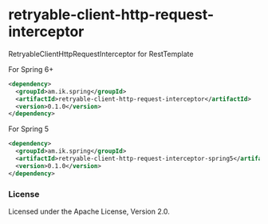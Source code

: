 # retryable-client-http-request-interceptor
RetryableClientHttpRequestInterceptor for RestTemplate


For Spring 6+

```xml
<dependency>
  <groupId>am.ik.spring</groupId>
  <artifactId>retryable-client-http-request-interceptor</artifactId>
  <version>0.1.0</version>
</dependency>
```

For Spring 5

```xml
<dependency>
  <groupId>am.ik.spring</groupId>
  <artifactId>retryable-client-http-request-interceptor-spring5</artifactId>
  <version>0.1.0</version>
</dependency>
```


### License

Licensed under the Apache License, Version 2.0.
